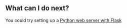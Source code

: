 ## What can I do next?

You could try setting up a [Python web server with Flask](https://projects.raspberrypi.org/en/projects/python-web-server-with-flask)